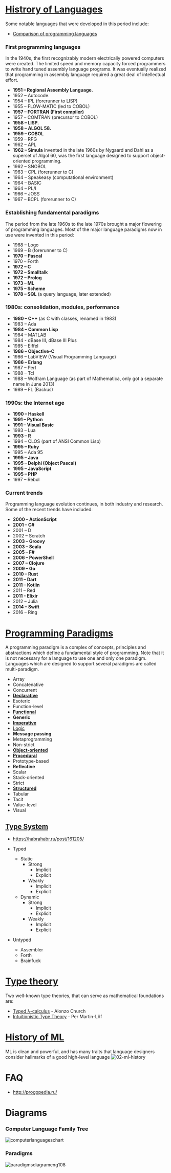 # [Histrory of Languages](https://en.wikipedia.org/wiki/History_of_programming_languages)
Some notable languages that were developed in this period include:
- [Comparison of programming languages](https://ru.wikipedia.org/wiki/%D0%A1%D1%80%D0%B0%D0%B2%D0%BD%D0%B5%D0%BD%D0%B8%D0%B5_%D1%8F%D0%B7%D1%8B%D0%BA%D0%BE%D0%B2_%D0%BF%D1%80%D0%BE%D0%B3%D1%80%D0%B0%D0%BC%D0%BC%D0%B8%D1%80%D0%BE%D0%B2%D0%B0%D0%BD%D0%B8%D1%8F)

### First programming languages
In the 1940s, the first recognizably modern electrically powered computers were created. The limited speed and memory capacity forced programmers to write hand tuned assembly language programs. It was eventually realized that programming in assembly language required a great deal of intellectual effort.

  - **1951 – Regional Assembly Language.**
  - 1952 – Autocode.
  - 1954 – IPL (forerunner to LISP)
  - 1955 – FLOW-MATIC (led to COBOL)
  - **1957 – FORTRAN (First compiler)**
  - 1957 – COMTRAN (precursor to COBOL)
  - **1958 – LISP.**
  - **1958 – ALGOL 58.**
  - **1959 – COBOL**           
  - 1959 – RPG
  - 1962 – APL
  - **1962 – Simula**
    invented in the late 1960s by Nygaard and Dahl as a superset of Algol 60, was the first language designed to support object-oriented programming.
  - 1962 – SNOBOL
  - 1963 – CPL (forerunner to C)
  - 1964 – Speakeasy (computational environment)
  - 1964 – BASIC
  - 1964 – PL/I
  - 1966 – JOSS
  - 1967 – BCPL (forerunner to C)
  
### Establishing fundamental paradigms  
The period from the late 1960s to the late 1970s brought a major flowering of programming languages. Most of the major language paradigms now in use were invented in this period:

- 1968 – Logo
- 1969 – B (forerunner to C)
- **1970 – Pascal**
- 1970 – Forth
- **1972 – C**
- **1972 – Smalltalk**
- **1972 – Prolog**
- **1973 – ML**
- **1975 – Scheme**
- **1978 – SQL** (a query language, later extended)

### 1980s: consolidation, modules, performance
- **1980 – C++** (as C with classes, renamed in 1983)
- 1983 – Ada
- **1984 – Common Lisp**
- 1984 – MATLAB
- 1984 - dBase III, dBase III Plus
- 1985 – Eiffel
- **1986 – Objective-C**         
- 1986 – LabVIEW (Visual Programming Language)
- **1986 – Erlang**
- 1987 – Perl
- 1988 – Tcl
- 1988 – Wolfram Language (as part of Mathematica, only got a separate name in June 2013)
- 1989 – FL (Backus)   

### 1990s: the Internet age
- **1990 – Haskell**
- **1991 – Python**
- **1991 – Visual Basic**
- 1993 – Lua
- **1993 – R**
- 1994 – CLOS (part of ANSI Common Lisp)
- **1995 – Ruby**
- 1995 – Ada 95                                                    
- **1995 – Java**
- **1995 – Delphi (Object Pascal)**
- **1995 – JavaScript**
- **1995 – PHP**
- 1997 – Rebol

### Current trends
Programming language evolution continues, in both industry and research. Some of the recent trends have included:

- **2000 – ActionScript**
- **2001 – C#**
- 2001 – D
- 2002 – Scratch
- **2003 – Groovy**
- **2003 – Scala**
- **2005 – F#**
- **2006 – PowerShell**
- **2007 – Clojure**
- **2009 – Go**
- **2010 – Rust**
- **2011 – Dart**
- **2011 – Kotlin**
- 2011 – Red
- **2011 - Elixir**
- 2012 – Julia
- **2014 – Swift**
- 2016 – Ring


# [Programming Paradigms](https://en.wikipedia.org/wiki/Programming_paradigm)

A programming paradigm is a complex of concepts, principles and abstractions which define a fundamental style of programming.
Note that it is not necessary for a language to use one and only one paradigm. Languages which are designed to support several paradigms are called multi-paradigm.

- Array
- Concatenative
- Concurrent
- **[Declarative](https://en.wikipedia.org/wiki/Declarative_programming)**
- Esoteric
- Function-level
- **[Functional](https://en.wikipedia.org/wiki/Functional_programming)**
- **Generic**
- **[Imperative](https://en.wikipedia.org/wiki/Imperative_programming)**
- [Logic](https://en.wikipedia.org/wiki/Logic_programming)
- **Message passing**
- Metaprogramming
- Non-strict
- **[Object-oriented](https://en.wikipedia.org/wiki/Object-oriented_programming)**
- **[Procedural](https://en.wikipedia.org/wiki/Procedural_programming)**
- Prototype-based
- **Reflective**
- Scalar
- Stack-oriented
- Strict
- **[Structured](https://en.wikipedia.org/wiki/Structured_programming)**
- Tabular
- Tacit
- Value-level
- Visual

## [Type System](https://en.wikipedia.org/wiki/Type_system)

- https://habrahabr.ru/post/161205/

- Typed
  - Static
    - Strong
      - Implicit
      - Explicit
    - Weakly
      - Implicit
      - Explicit
  - Dynamic
    - Strong
      - Implicit
      - Explicit
    - Weakly
      - Implicit
      - Explicit
- Untyped
  - Assembler
  - Forth
  - Brainfuck
  
# [Type theory](https://en.wikipedia.org/wiki/Type_theory)

Two well-known type theories, that can serve as mathematical foundations are:
- [Typed λ-calculus](https://en.wikipedia.org/wiki/Typed_lambda_calculus) - Alonzo Church  
- [Intuitionistic Type Theory](https://en.wikipedia.org/wiki/Intuitionistic_type_theory) - Per Martin-Löf


# [History of ML](https://courses.cs.washington.edu/courses/cse341/04wi/lectures/02-ml-intro.html)
ML is clean and powerful, and has many traits that language designers consider hallmarks of a good high-level language
![02-ml-history](https://user-images.githubusercontent.com/8178412/36527608-ce78c5e4-17cb-11e8-9866-15fee4c5466e.png)

# FAQ
- http://progopedia.ru/

# Diagrams

### Computer Language Family Tree
![computerlanguageschart](https://user-images.githubusercontent.com/8178412/36428425-4922e43c-1669-11e8-8023-50ef0d0a74b7.png)

### Paradigms
![paradigmsdiagrameng108](https://user-images.githubusercontent.com/8178412/36428741-2ced3064-166a-11e8-8c33-a3ec14a73770.jpg)
